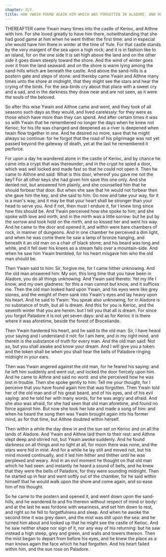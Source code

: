 ```yaml
---
chapter: XLV.
title: HOW YWAIN FOUND AGAIN HIM WHICH WAS FORGOTTEN IN ALADORE, AND HOW HE HEARD A RING OF BELLS AT MIDNIGHT.
---
```

THEREAFTER came Ywain many times into the castle of Kerioc, and Aithne with him. For she loved greatly to have him there, notwithstanding that she had good game at him when he went thither the first time: and in especial she would have him there in winter at the time of Yule. For that castle stands by the very margent of the sea upon a high rock; and it is in fashion like to an island, for on the one side it is set high above the land and on the other side it goes down steeply toward the shore. And the wind of winter goes over it from the land seaward: and on the shore is warm lying among the sand-hills which are beneath the castle. And above the sand-hills is a postern gate and steps of stone: and thereby came Ywain and Aithne many times unto the shore at midnight, that they might see the stars and hear the crying of the birds. For the sea-birds cry about that place with a sweet cry and a sad, and in the darkness they draw near and are not seen, as it were the souls of the beloved.

So after this wise Ywain and Aithne came and went, and they took of all seasons such days as they would, and lived carelessly: for they were as those which have more than they can spend. And after certain times it was so with Ywain that he remembered no longer the days when he knew not Kerioc; for his life was changed and deepened as a river is deepened when twain flow together in one. And he desired no more, save that he might always so continue: for he forgot that the road of his pilgrimage was not yet passed beyond the gateway of death, yet at the last he remembered it perforce.

For upon a day he wandered alone in the castle of Kerioc, and by chance he came into a crypt that was thereunder; and in the crypt he spied a door, which was well locked and made fast so that he could not open it. Then he came to Aithne and said: What is this door, whereof you gave me not the key? For all other keys she had given him save this one only. And she denied not, but answered him plainly, and she counselled him that he should forbear that door. But when she saw that he would not forbear then she gave him the key, and she said to him: Go now and take your way, for it is a man's way, and it may be that your heart shall be stronger than your head to serve you. And if not, then must I endure it, for I knew long since how this should be. And Ywain perceived how she spoke to him; and she spoke with love and mirth, and in the mirth was a little sorrow: but he put by the sorrow and took hold on the mirth, and so kissed her and went his way. And he came to the door and opened it, and within were bare chambers of rock, in manner of dungeons. And in one chamber he perceived a dim light, and when he was come there he saw a lamp of bronze hanging, and beneath it an old man on a chair of black stone; and his beard was long and white, and it fell over his knees as a stream falls over a mountain-side. And when he saw him Ywain trembled, for his heart misgave him who the old man should be.

Then Ywain said to him: Sir, forgive me, for I came hither unknowing. And the old man answered him: My son, this long time that you have been in Aladore, you do all things unknowing. And Ywain said thereto: Yet my life I know, and my own gladness: for this a man cannot but know, and it suffices me. Then the old man looked hard upon Ywain, and his eyes were like grey stones, and the weight of them sank into Ywain's eyes and lay heavy upon his heart. And he said to Ywain: You speak also unknowing, for in Aladore is no substance of truth, but all is dream. And this for you is Kerioc, and the seventh winter that you are herein: but I tell you that all is dream. For since you forgot Paladore it is not yet seven days: and as for Kerioc it is there where it was aforetime, beside the forest of Broceliande.

Then Ywain hardened his heart, and he said to the old man: Sir, I have heard your saying and I understand it not: for I am here, and in my right mind, and therein is the substance of truth for every man. And the old man said: Not so, but you shall awake and know your dream. And I will give you a token: and the token shall be when you shall hear the bells of Paladore ringing midnight in your ears.

Then was Ywain angered against the old man, for he feared his saying: and he left him suddenly and went out, and locked the door fiercely upon him. And he came to Aithne and said no word: and she perceived how he was lost in trouble. Then she spoke gently to him: Tell me your thought, for I perceive that you have found again him that was forgotten. Then Ywain told her of the old man and of his great beard, and of his eyes, and of his evil saying: and he told her with many words, for he was angry and afraid. And she also was afraid, for she had seen that old man aforetime, and found no force against him. But now she took her lute and made a song of him: and when he heard the song then was Ywain brought again into his former mind, as for that time, but Aithne doubted within herself.

Then within a while the day drew in and the sun set on Kerioc and on all the lands of Aladore. And Ywain and Aithne laid them to their rest: and Aithne slept deep and stirred not, but Ywain awoke suddenly. And he found darkness on all things and no light at all, for moon there was none, and the stars were hid in mist. And for a while he lay still and moved not, but his mind moved continually, and it led him hither and thither until he was perplexed and weary. And in an evil moment he thought on that old man which he had seen: and instantly he heard a sound of bells, and he knew that they were the bells of Paladore, for they were sounding midnight. Then he started up in fear and went softly out of the chamber, for he said within himself that he would walk upon the shore and come again, and so ease him of his thought.

So he came to the postern and opened it, and went down upon the sand-hills, and he wandered to and fro thereon without respect of mind or body: and at the last he was fordone with weariness, and set him down to rest, and right so he fell to forgetfulness and sleep. And when he awoke the second time it was grey dawn, and the mist was still upon the sea: and he turned him about and looked up that he might see the castle of Kerioc. And he saw neither shape nor sign of it, nor any way of his returning: but he saw instead a high steep, grey and green, and walls and towers thereon. Then the mist began to depart from before his eyes, and he knew the place as a man knows again the face which he had forgotten. And his heart failed within him, and the sun rose on Paladore.
  
